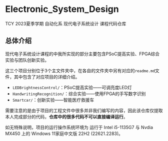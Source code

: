 # Electronic_System_Design

TCY 2023夏季学期 自动化系 现代电子系统设计 课程代码仓库

## 总体介绍

现代电子系统设计课程的中我所实现的部分主要包含PSoC提高实验、FPGA综合实验与团队创新实验。

这三个项目分别位于3个主文件夹中，在各自的文件夹中另有对应的`readme.md`文件，其中包含了对应项目的详细介绍。

- `LEDBrightnessControl/`：PSoC提高实验——可调亮度LED灯
- `HandwritingRecognition/`：综合实验——使用FPGA的手写数字识别
- `Smartcar/`：创新实验——智能医疗救援车

需要注意的是由于项目的工程文件中很多并非我们编写的内容，因此该仓库仅提取本人完成部分的代码，**仓库中的很多代码不可以直接编译运行**。

如无特殊说明，项目的运行操作系统环境为 运行于 Intel i5-1135G7 与 Nvdia MX450 上的 Windows 11家庭中文版 22H2 (22621.2283)。